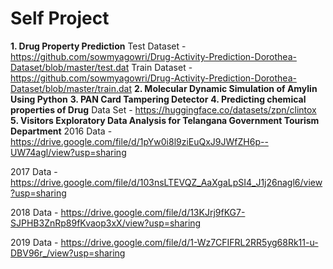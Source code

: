 # Self Project
**1. Drug Property Prediction**
Test Dataset - https://github.com/sowmyagowri/Drug-Activity-Prediction-Dorothea-Dataset/blob/master/test.dat 
Train Dataset - https://github.com/sowmyagowri/Drug-Activity-Prediction-Dorothea-Dataset/blob/master/train.dat 
**2. Molecular Dynamic Simulation of Amylin Using Python**
**3. PAN Card Tampering Detector**
**4. Predicting chemical properties of Drug**
Data Set - https://huggingface.co/datasets/zpn/clintox 
**5. Visitors Exploratory Data Analysis for Telangana Government Tourism Department**
2016 Data - https://drive.google.com/file/d/1pYw0i8l9ziEuQxJ9JWfZH6p--UW74agl/view?usp=sharing 

2017 Data - https://drive.google.com/file/d/103nsLTEVQZ_AaXgaLpSI4_J1j26nagl6/view?usp=sharing

2018 Data - https://drive.google.com/file/d/13KJrj9fKG7-SJPHB3ZnRp89fKvaop3xX/view?usp=sharing

2019 Data - https://drive.google.com/file/d/1-Wz7CFIFRL2RR5yg68Rk11-u-DBV96r_/view?usp=sharing
